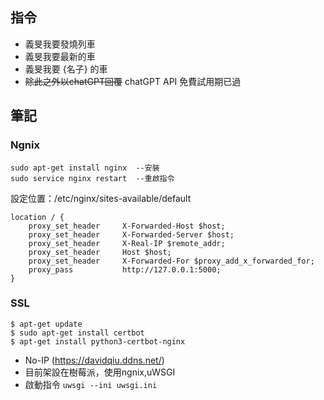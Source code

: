 ## 指令

- 義旻我要發燒列車
- 義旻我要最新的車
- 義旻我要 {名子} 的車
- ~~除此之外以chatGPT回覆~~ chatGPT API 免費試用期已過

## 筆記

### Ngnix
```
sudo apt-get install nginx  --安裝
sudo service nginx restart  --重啟指令
```
設定位置：/etc/nginx/sites-available/default
```
location / {
    proxy_set_header     X-Forwarded-Host $host;
    proxy_set_header     X-Forwarded-Server $host;
    proxy_set_header     X-Real-IP $remote_addr;
    proxy_set_header     Host $host;
    proxy_set_header     X-Forwarded-For $proxy_add_x_forwarded_for;
    proxy_pass           http://127.0.0.1:5000;
}
```
### SSL
```
$ apt-get update
$ sudo apt-get install certbot
$ apt-get install python3-certbot-nginx
```
- No-IP (https://davidqiu.ddns.net/)
- 目前架設在樹莓派，使用ngnix,uWSGI
- 啟動指令 `uwsgi --ini uwsgi.ini`